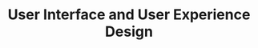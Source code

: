 ---
name: "Ryan Singer"
company: "Basecamp"
title: "User Interface and User Experience Design"
episode: 3
upcoming: true
twitter_url: https://twitter.com/ryansinger
download_url: https://simplecast.fm/media/1488.mp3
avatar: ryan_singer.jpeg
summary: |
  <a href="https://twitter.com/flomotlik">Flo</a> tells us about continuous integration, continuous deployment, and why they matter. He breaks it down and shares a little about how his product <a href="http://www.codeship.com">Codeship</a> makes it easier.
links:
  - :url: http://www.codeship.com
    :label: "Codeship"
  - :url: http://blog.teamtreehouse.com/use-continuous-integration-continuous-deployment
    :label: "Why You Should Use Continuous Integration and Continuous Deployment [TeamTreehouse]"
tweetables:
  - :quote: "Something about continuous integration and continuous deployment."
    :tweet: "&quot;Something about continuous integration and continuous deployment.&quot; - @flomotlik"
questions:
  - :question: hello
    :timestamp: 3:31
    :seconds: 211
---
